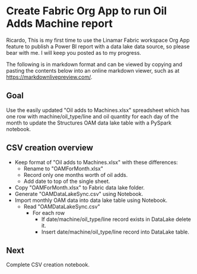 # Create Fabric Org App to run Oil Adds Machine report

Ricardo,
This is my first time to use the Linamar Fabric workspace Org App feature to publish a Power BI report with a data lake data source, so please bear with me. I will keep you posted as to my progress.

The following is in markdown format and can be viewed by copying and pasting the contents below into an online markdown viewer, such as at <https://markdownlivepreview.com/>.

## Goal

Use the easily updated "Oil adds to Machines.xlsx" spreadsheet which has one row with machine/oil_type/line and oil quantity for each day of the month to update the Structures OAM data lake table with a PySpark notebook.

## CSV creation overview

- Keep format of "Oil adds to Machines.xlsx" with these differences:
  - Rename to "OAMForMonth.xlsx"
  - Record only one months worth of oil adds.
  - Add date to top of the single sheet.
- Copy "OAMForMonth.xlsx" to Fabric data lake folder.
- Generate "OAMDataLakeSync.csv" using Notebook.
- Import monthly OAM data into data lake table using Notebook.
  - Read "OAMDataLakeSync.csv"
    - For each row
      - If date/machine/oil_type/line record exists in DataLake delete it.
      - Insert date/machine/oil_type/line record into DataLake table.

## Next

Complete CSV creation notebook.

